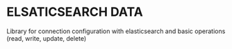 # ELSATICSEARCH DATA

Library for connection configuration with elasticsearch and basic operations (read, write, update, delete)